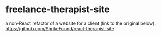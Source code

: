 # freelance-therapist-site
 
a non-React refactor of a website for a client (link to the original below).
https://github.com/ShrikeFound/react-therapist-site
